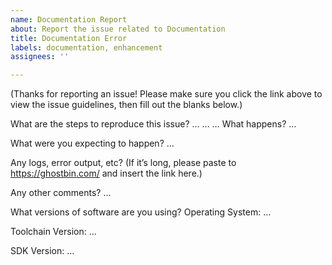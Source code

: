 ```yaml
---
name: Documentation Report
about: Report the issue related to Documentation
title: Documentation Error
labels: documentation, enhancement
assignees: ''

---
```


(Thanks for reporting an issue! Please make sure you click the link above to view the issue guidelines, then fill out the blanks below.)

What are the steps to reproduce this issue?
…
…
…
What happens?
…

What were you expecting to happen?
…

Any logs, error output, etc?
(If it’s long, please paste to https://ghostbin.com/ and insert the link here.)

Any other comments?
…

What versions of software are you using?
Operating System: …

Toolchain Version: …

SDK Version: …
